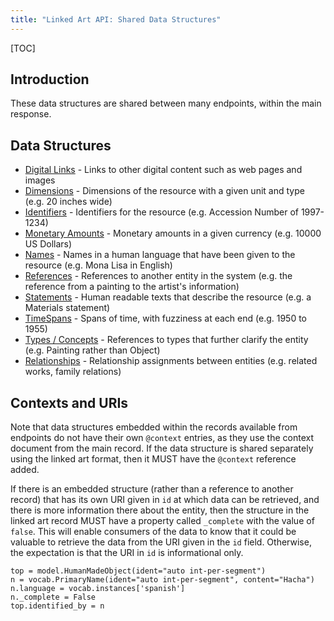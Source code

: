 ```yaml
---
title: "Linked Art API: Shared Data Structures"
---
```


[TOC]

## Introduction

These data structures are shared between many endpoints, within the main response. 

## Data Structures

* [Digital Links](digital/) - Links to other digital content such as web pages and images
* [Dimensions](dimension/) - Dimensions of the resource with a given unit and type (e.g. 20 inches wide)
* [Identifiers](identifier/) - Identifiers for the resource (e.g. Accession Number of 1997-1234)
* [Monetary Amounts](money/) - Monetary amounts in a given currency (e.g. 10000 US Dollars)
* [Names](name/) - Names in a human language that have been given to the resource (e.g. Mona Lisa in English)
* [References](reference/) - References to another entity in the system (e.g. the reference from a painting to the artist's information)
* [Statements](statement/) - Human readable texts that describe the resource (e.g. a Materials statement)
* [TimeSpans](timespan/) - Spans of time, with fuzziness at each end (e.g. 1950 to 1955)
* [Types / Concepts](type/) - References to types that further clarify the entity (e.g. Painting rather than Object)
* [Relationships](assignment/) - Relationship assignments between entities (e.g. related works, family relations)


## Contexts and URIs

Note that data structures embedded within the records available from endpoints do not have their own `@context` entries, as they use the context document from the main record. If the data structure is shared separately using the linked art format, then it MUST have the `@context` reference added.

If there is an embedded structure (rather than a reference to another record) that has its own URI given in `id` at which data can be retrieved, and there is more information there about the entity, then the structure in the linked art record MUST have a property called `_complete` with the value of `false`. This will enable consumers of the data to know that it could be valuable to retrieve the data from the URI given in the `id` field. Otherwise, the expectation is that the URI in `id` is informational only.


```crom
top = model.HumanMadeObject(ident="auto int-per-segment")
n = vocab.PrimaryName(ident="auto int-per-segment", content="Hacha")
n.language = vocab.instances['spanish']
n._complete = False
top.identified_by = n
```
